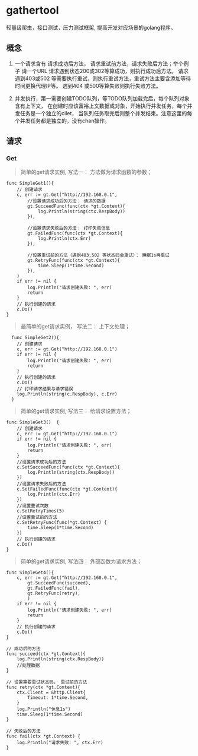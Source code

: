 # gathertool
轻量级爬虫，接口测试，压力测试框架, 提高开发对应场景的golang程序。

## 概念
1. 一个请求含有 请求成功后方法， 请求重试前方法，请求失败后方法；举个例子 
 请一个URL  请求遇到状态200或302等算成功，则执行成功后方法。  请求遇到403或502
 等需要执行重试，则执行重试方法，重试方法主要含添加等待时间更换代理IP等。 遇到404
 或500等算失败则执行失败方法。
 
2. 并发执行，第一需要创建TODO队列，等TODO队列加载完后，每个队列对象含有上下文，
在创建时应该富裕上文数据或对象，开始执行并发任务，每个并发任务是一个独立的cilet，
当队列任务取完后则整个并发结束。注意这里的每个并发任务都是独立的，没有chan操作。


## 请求
### Get
> 简单的get请求实例, 写法一： 方法做为请求函数的参数；
```golang
func SimpleGet1(){
	// 创建请求
	c, err := gt.Get("http://192.168.0.1",
		//设置请求成功后的方法： 请求的数据
		gt.SucceedFunc(func(ctx *gt.Context){
			log.Println(string(ctx.RespBody))
		}),

		//设置请求失败后的方法： 打印失败信息
		gt.FailedFunc(func(ctx *gt.Context){
			log.Println(ctx.Err)
		}),

		//设置重试前的方法（遇到403,502 等状态码会重试）： 睡眠1s再重试
		gt.RetryFunc(func(ctx *gt.Context){
			time.Sleep(1*time.Second)
		}),
	)
	if err != nil {
		log.Println("请求创建失败: ", err)
		return
	}
	// 执行创建的请求
	c.Do()
}
```

> 最简单的get请求实例， 写法二： 上下文处理；
```golang
  func SimpleGet2(){
  	// 创建请求
  	c, err := gt.Get("http://192.168.0.1")
  	if err != nil {
  		log.Println("请求创建失败: ", err)
  		return
  	}
  	// 执行创建的请求
  	c.Do()
  	// 打印请求结果与请求错误
  	log.Println(string(c.RespBody), c.Err)
  }
```

> 简单的get请求实例, 写法三： 给请求设置方法；
```golang
func SimpleGet3()  {
	// 创建请求
	c, err := gt.Get("http://192.168.0.1")
	if err != nil {
		log.Println("请求创建失败: ", err)
		return
	}
	//设置请求成功后的方法
	c.SetSucceedFunc(func(ctx *gt.Context){
		log.Println(string(ctx.RespBody))
	})
	//设置请求失败后的方法
	c.SetFailedFunc(func(ctx *gt.Context){
		log.Println(ctx.Err)
	})
	//设置重试次数
	c.SetRetryTimes(5)
	//设置重试前的方法
	c.SetRetryFunc(func(*gt.Context) {
		time.Sleep(1*time.Second)
	})
	// 执行创建的请求
	c.Do()
}
```

> 简单的get请求实例, 写法四： 外部函数为请求方法；
```golang
func SimpleGet4(){
	c, err := gt.Get("http://192.168.0.1",
		gt.SucceedFunc(succeed),
		gt.FailedFunc(fail),
		gt.RetryFunc(retry),
		)
	if err != nil {
		log.Println("请求创建失败: ", err)
		return
	}
	// 执行创建的请求
	c.Do()
}

// 成功后的方法
func succeed(ctx *gt.Context){
	log.Println(string(ctx.RespBody))
	//处理数据
}

// 设置需要重试状态码， 重试前的方法
func retry(ctx *gt.Context){
	ctx.Client = &http.Client{
		Timeout: 1*time.Second,
	}
	log.Println("休息1s")
	time.Sleep(1*time.Second)
}

// 失败后的方法
func fail(ctx *gt.Context) {
	log.Println("请求失败: ", ctx.Err)
}
```